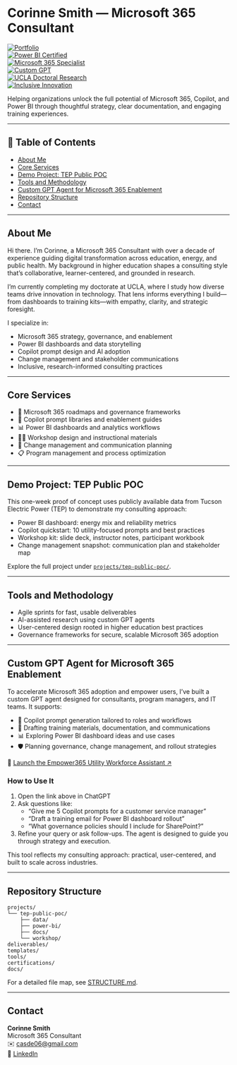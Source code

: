 # Corinne Smith — Microsoft 365 Consultant

[![Portfolio](https://img.shields.io/badge/Portfolio-Consulting_Projects-blue)](https://github.com/csmith3051/m365-consulting-portfolio)  
[![Power BI Certified](https://img.shields.io/badge/Power_BI-DataCamp_Certified-green)](https://www.datacamp.com)  
[![Microsoft 365 Specialist](https://img.shields.io/badge/Microsoft_365-Specialist-orange)](https://learn.microsoft.com)  
[![Custom GPT](https://img.shields.io/badge/Custom_GPT-Empower365_Utility_Workforce_Assistant-blueviolet)](https://chatgpt.com/g/g-68a373d85e9c8191b485d871c96160a0-empower365-utility-workforce-assistant)  
[![UCLA Doctoral Research](https://img.shields.io/badge/UCLA-Ed.D._Student-003B5C)](https://www.ucla.edu)  
[![Inclusive Innovation](https://img.shields.io/badge/Approach-Inclusive_and_Research_Driven-purple)](#)

Helping organizations unlock the full potential of Microsoft 365, Copilot, and Power BI through thoughtful strategy, clear documentation, and engaging training experiences.

---

## 📖 Table of Contents

- [About Me](#about-me)  
- [Core Services](#core-services)  
- [Demo Project: TEP Public POC](#demo-project-tep-public-poc)  
- [Tools and Methodology](#tools-and-methodology)  
- [Custom GPT Agent for Microsoft 365 Enablement](#m365-agent)  
- [Repository Structure](#repository-structure)  
- [Contact](#contact)  

---

## About Me

Hi there. I’m Corinne, a Microsoft 365 Consultant with over a decade of experience guiding digital transformation across education, energy, and public health. My background in higher education shapes a consulting style that’s collaborative, learner-centered, and grounded in research.

I’m currently completing my doctorate at UCLA, where I study how diverse teams drive innovation in technology. That lens informs everything I build—from dashboards to training kits—with empathy, clarity, and strategic foresight.

I specialize in:
- Microsoft 365 strategy, governance, and enablement  
- Power BI dashboards and data storytelling  
- Copilot prompt design and AI adoption  
- Change management and stakeholder communications  
- Inclusive, research-informed consulting practices  

---

## Core Services

- 🧭 Microsoft 365 roadmaps and governance frameworks  
- 🤖 Copilot prompt libraries and enablement guides  
- 📊 Power BI dashboards and analytics workflows  
- 🧑‍🏫 Workshop design and instructional materials  
- 🔄 Change management and communication planning  
- 📋 Program management and process optimization  

---

## Demo Project: TEP Public POC

This one-week proof of concept uses publicly available data from Tucson Electric Power (TEP) to demonstrate my consulting approach:

- Power BI dashboard: energy mix and reliability metrics  
- Copilot quickstart: 10 utility-focused prompts and best practices  
- Workshop kit: slide deck, instructor notes, participant workbook  
- Change management snapshot: communication plan and stakeholder map  

Explore the full project under [`projects/tep-public-poc/`](projects/tep-public-poc).

---

## Tools and Methodology

- Agile sprints for fast, usable deliverables  
- AI-assisted research using custom GPT agents  
- User-centered design rooted in higher education best practices  
- Governance frameworks for secure, scalable Microsoft 365 adoption  

---

<a id="m365-agent"></a>

## Custom GPT Agent for Microsoft 365 Enablement

To accelerate Microsoft 365 adoption and empower users, I’ve built a custom GPT agent designed for consultants, program managers, and IT teams. It supports:

- 🧩 Copilot prompt generation tailored to roles and workflows  
- 📄 Drafting training materials, documentation, and communications  
- 📊 Exploring Power BI dashboard ideas and use cases  
- 🛡️ Planning governance, change management, and rollout strategies  

🔗 [Launch the Empower365 Utility Workforce Assistant ↗](https://chatgpt.com/g/g-68a373d85e9c8191b485d871c96160a0-empower365-utility-workforce-assistant)

### How to Use It

1. Open the link above in ChatGPT  
2. Ask questions like:  
   - “Give me 5 Copilot prompts for a customer service manager”  
   - “Draft a training email for Power BI dashboard rollout”  
   - “What governance policies should I include for SharePoint?”  
3. Refine your query or ask follow-ups. The agent is designed to guide you through strategy and execution.

This tool reflects my consulting approach: practical, user-centered, and built to scale across industries.

---

## Repository Structure

```
projects/
└── tep-public-poc/
    ├── data/
    ├── power-bi/
    ├── docs/
    └── workshop/
deliverables/
templates/
tools/
certifications/
docs/
```

For a detailed file map, see [STRUCTURE.md](STRUCTURE.md).

---

## Contact

**Corinne Smith**  
Microsoft 365 Consultant  
✉️ casde06@gmail.com  
🔗 [LinkedIn](https://linkedin.com/in/csmithca)
